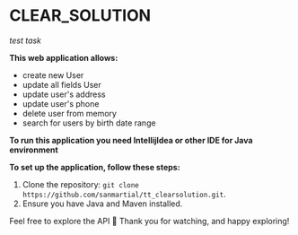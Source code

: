 
# CLEAR_SOLUTION
*test task*

**This web application allows:**
- create new User
- update all fields User
- update user's address
- update user's phone
- delete user from memory
- search for users by birth date range

**To run this application you need IntellijIdea or other IDE for Java environment**

**To set up the application, follow these steps:**

1. Clone the repository: `git clone https://github.com/sanmartial/tt_clearsolution.git`.
2. Ensure you have Java and Maven installed.

Feel free to explore the API 🚀
Thank you for watching, and happy exploring!